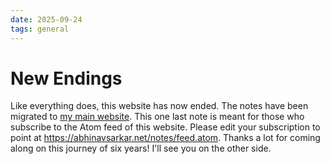 ```yaml
---
date: 2025-09-24
tags: general
---
```


# New Endings

Like everything does, this website has now ended. The notes have been migrated to [my main website](https://abhinavsarkar.net/notes/). This one last note is meant for those who subscribe to the Atom feed of this website. Please edit your subscription to point at <https://abhinavsarkar.net/notes/feed.atom>. Thanks a lot for coming along on this journey of six years! I'll see you on the other side.

